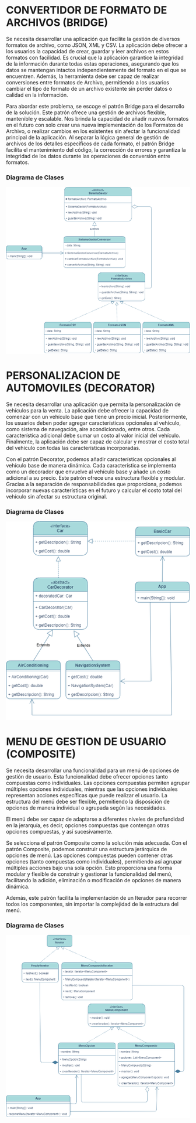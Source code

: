 # CONVERTIDOR DE FORMATO DE ARCHIVOS (BRIDGE) 

Se necesita desarrollar una aplicación que facilite la gestión de diversos formatos de archivo, como JSON, XML y CSV. La aplicación debe ofrecer a los usuarios la capacidad de crear, guardar y leer archivos en estos formatos con facilidad. Es crucial que la aplicación garantice la integridad de la información durante todas estas operaciones, asegurando que los datos se mantengan intactos independientemente del formato en el que se encuentren. Además, la herramienta debe ser capaz de realizar conversiones entre formatos de Archivo, permitiendo a los usuarios cambiar el tipo de formato de un archivo existente sin perder datos o calidad en la información. 

Para abordar este problema, se escoge el patrón Bridge para el desarrollo de la solución. Este patrón ofrece una gestión de archivos flexible, mantenible y escalable. Nos brinda la capacidad de añadir nuevos formatos en el futuro con solo crear una nueva implementación de los Formatos de Archivo, o realizar cambios en los existentes sin afectar la funcionalidad principal de la aplicación. Al separar la lógica general de gestión de archivos de los detalles específicos de cada formato, el patrón Bridge facilita el mantenimiento del código, la corrección de errores y garantiza la integridad de los datos durante las operaciones de conversión entre formatos. 

 

### Diagrama de Clases 

![Diagrama Entrega 2 - Patrones-File Converter - Bridge drawio](https://github.com/SebastianCamargo-ITM/PatronesEstructurales-ITM/blob/main/diagrams/Diagrama%20Entrega%202%20-%20Patrones-File%20Converter%20-%20Bridge.drawio.png)



# PERSONALIZACION DE AUTOMOVILES (DECORATOR) 

Se necesita desarrollar una aplicación que permita la personalización de vehículos para la venta. La aplicación debe ofrecer la capacidad de comenzar con un vehículo base que tiene un precio inicial. Posteriormente, los usuarios deben poder agregar características opcionales al vehículo, como sistema de navegación, aire acondicionado, entre otros. Cada característica adicional debe sumar un costo al valor inicial del vehículo. Finalmente, la aplicación debe ser capaz de calcular y mostrar el costo total del vehículo con todas las características incorporadas. 

Con el patrón Decorator, podemos añadir características opcionales al vehículo base de manera dinámica. Cada característica se implementa como un decorador que envuelve al vehículo base y añade un costo adicional a su precio. Este patrón ofrece una estructura flexible y modular. Gracias a la separación de responsabilidades que proporciona, podemos incorporar nuevas características en el futuro y calcular el costo total del vehículo sin afectar su estructura original. 



### Diagrama de Clases 

![Diagrama Entrega 2 - Patrones-Car Customizer - Decorator drawio](https://github.com/SebastianCamargo-ITM/PatronesEstructurales-ITM/blob/main/diagrams/Diagrama%20Entrega%202%20-%20Patrones-Car%20Customizer%20-%20Decorator.drawio.png)



# MENU DE GESTION DE USUARIO (COMPOSITE) 

Se necesita desarrollar una funcionalidad para un menú de opciones de gestión de usuario. Esta funcionalidad debe ofrecer opciones tanto compuestas como individuales. Las opciones compuestas permiten agrupar múltiples opciones individuales, mientras que las opciones individuales representan acciones específicas que puede realizar el usuario. La estructura del menú debe ser flexible, permitiendo la disposición de opciones de manera individual o agrupada según las necesidades. 

El menú debe ser capaz de adaptarse a diferentes niveles de profundidad en la jerarquía, es decir, opciones compuestas que contengan otras opciones compuestas, y así sucesivamente.  

Se selecciona el patrón Composite como la solución más adecuada. Con el patrón Composite, podemos construir una estructura jerárquica de opciones de menú. Las opciones compuestas pueden contener otras opciones (tanto compuestas como individuales), permitiendo así agrupar múltiples acciones bajo una sola opción. Esto proporciona una forma modular y flexible de construir y gestionar la funcionalidad del menú, facilitando la adición, eliminación o modificación de opciones de manera dinámica. 

Además, este patrón facilita la implementación de un Iterador para recorrer todos los componentes, sin importar la complejidad de la estructura del menú. 


 
### Diagrama de Clases 

![Diagrama Entrega 2 - Patrones-UserMenu - Composite drawio](https://github.com/SebastianCamargo-ITM/PatronesEstructurales-ITM/blob/main/diagrams/Diagrama%20Entrega%202%20-%20Patrones-UserMenu%20-%20Composite.drawio.png)
